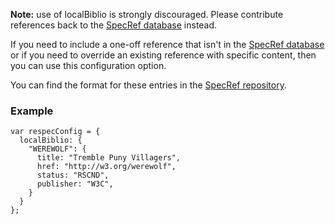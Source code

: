 **Note:** use of localBiblio is strongly discouraged. Please contribute references back to the [SpecRef database](https://www.specref.org/) instead. 

If you need to include a one-off reference that isn't in the [SpecRef database](https://www.specref.org/) or if you need to override an existing reference with specific content, then you can use this configuration option.

You can find the format for these entries in the [SpecRef repository](https://github.com/tobie/specref/). 

### Example
```
var respecConfig = {
  localBiblio: {
    "WEREWOLF": {
      title: "Tremble Puny Villagers",
      href: "http://w3.org/werewolf",
      status: "RSCND",
      publisher: "W3C",
    }
  }
};
```